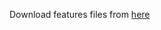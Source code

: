 Download features files from [here](https://drive.google.com/file/d/1zQskx3H6dHab1slaGxmjqqyc_4pwELzp/view?usp=sharing)
